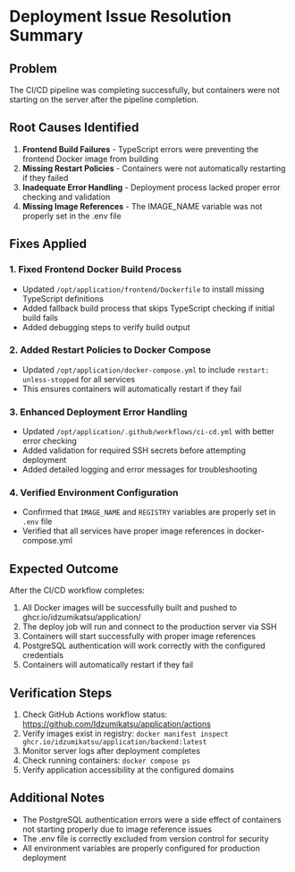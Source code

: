 # Deployment Issue Resolution Summary

## Problem
The CI/CD pipeline was completing successfully, but containers were not starting on the server after the pipeline completion.

## Root Causes Identified

1. **Frontend Build Failures** - TypeScript errors were preventing the frontend Docker image from building
2. **Missing Restart Policies** - Containers were not automatically restarting if they failed
3. **Inadequate Error Handling** - Deployment process lacked proper error checking and validation
4. **Missing Image References** - The IMAGE_NAME variable was not properly set in the .env file

## Fixes Applied

### 1. Fixed Frontend Docker Build Process
- Updated `/opt/application/frontend/Dockerfile` to install missing TypeScript definitions
- Added fallback build process that skips TypeScript checking if initial build fails
- Added debugging steps to verify build output

### 2. Added Restart Policies to Docker Compose
- Updated `/opt/application/docker-compose.yml` to include `restart: unless-stopped` for all services
- This ensures containers will automatically restart if they fail

### 3. Enhanced Deployment Error Handling
- Updated `/opt/application/.github/workflows/ci-cd.yml` with better error checking
- Added validation for required SSH secrets before attempting deployment
- Added detailed logging and error messages for troubleshooting

### 4. Verified Environment Configuration
- Confirmed that `IMAGE_NAME` and `REGISTRY` variables are properly set in `.env` file
- Verified that all services have proper image references in docker-compose.yml

## Expected Outcome
After the CI/CD workflow completes:
1. All Docker images will be successfully built and pushed to ghcr.io/idzumikatsu/application/
2. The deploy job will run and connect to the production server via SSH
3. Containers will start successfully with proper image references
4. PostgreSQL authentication will work correctly with the configured credentials
5. Containers will automatically restart if they fail

## Verification Steps
1. Check GitHub Actions workflow status: https://github.com/Idzumikatsu/application/actions
2. Verify images exist in registry: `docker manifest inspect ghcr.io/idzumikatsu/application/backend:latest`
3. Monitor server logs after deployment completes
4. Check running containers: `docker compose ps`
5. Verify application accessibility at the configured domains

## Additional Notes
- The PostgreSQL authentication errors were a side effect of containers not starting properly due to image reference issues
- The .env file is correctly excluded from version control for security
- All environment variables are properly configured for production deployment